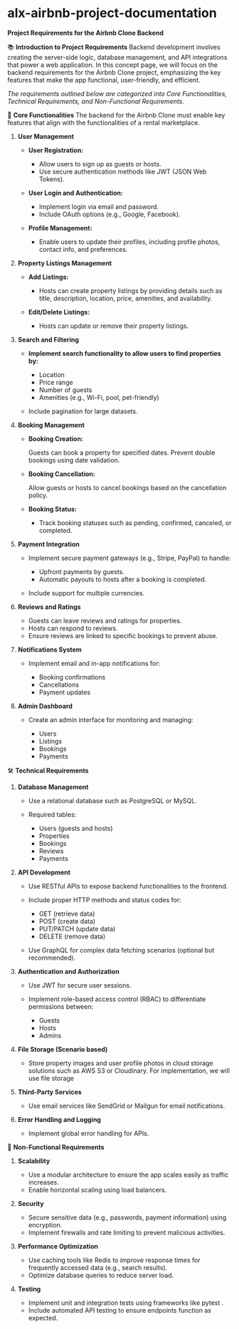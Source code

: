 # alx-airbnb-project-documentation

**Project Requirements for the Airbnb Clone Backend**

📚 **Introduction to Project Requirements**
Backend development involves creating the server-side logic, database management, and API integrations that power a web application. In this concept page, we will focus on the backend requirements for the Airbnb Clone project, emphasizing the key features that make the app functional, user-friendly, and efficient.

_The requirements outlined below are categorized into Core Functionalities, Technical Requirements, and Non-Functional Requirements._

🔑 **Core Functionalities**
The backend for the Airbnb Clone must enable key features that align with the functionalities of a rental marketplace.

1. **User Management**

   - **User Registration:**

     - Allow users to sign up as guests or hosts.
     - Use secure authentication methods like JWT (JSON Web Tokens).

   - **User Login and Authentication:**

     - Implement login via email and password.
     - Include OAuth options (e.g., Google, Facebook).

   - **Profile Management:**

     - Enable users to update their profiles, including profile photos, contact info, and preferences.

2. **Property Listings Management**

   - **Add Listings:**

     - Hosts can create property listings by providing details such as title, description, location, price, amenities, and availability.

   - **Edit/Delete Listings:**

     - Hosts can update or remove their property listings.

3. **Search and Filtering**

   - **Implement search functionality to allow users to find properties by:**

     - Location
     - Price range
     - Number of guests
     - Amenities (e.g., Wi-Fi, pool, pet-friendly)

   - Include pagination for large datasets.

4. **Booking Management**

   - **Booking Creation:**

     Guests can book a property for specified dates.
     Prevent double bookings using date validation.

   - **Booking Cancellation:**

     Allow guests or hosts to cancel bookings based on the cancellation policy.

   - **Booking Status:**

     - Track booking statuses such as pending, confirmed, canceled, or completed.

5. **Payment Integration**

   - Implement secure payment gateways (e.g., Stripe, PayPal) to handle:

     - Upfront payments by guests.
     - Automatic payouts to hosts after a booking is completed.

   - Include support for multiple currencies.

6. **Reviews and Ratings**

   - Guests can leave reviews and ratings for properties.
   - Hosts can respond to reviews.
   - Ensure reviews are linked to specific bookings to prevent abuse.

7. **Notifications System**

   - Implement email and in-app notifications for:

     - Booking confirmations
     - Cancellations
     - Payment updates

8. **Admin Dashboard**

   - Create an admin interface for monitoring and managing:

     - Users
     - Listings
     - Bookings
     - Payments

🛠️ **Technical Requirements**

1. **Database Management**

   - Use a relational database such as PostgreSQL or MySQL.
   - Required tables:

     - Users (guests and hosts)
     - Properties
     - Bookings
     - Reviews
     - Payments

2. **API Development**

   - Use RESTful APIs to expose backend functionalities to the frontend.
   - Include proper HTTP methods and status codes for:

     - GET (retrieve data)
     - POST (create data)
     - PUT/PATCH (update data)
     - DELETE (remove data)

   - Use GraphQL for complex data fetching scenarios (optional but recommended).

3. **Authentication and Authorization**

   - Use JWT for secure user sessions.
   - Implement role-based access control (RBAC) to differentiate permissions between:

     - Guests
     - Hosts
     - Admins

4. **File Storage (Scenario based)**

   - Store property images and user profile photos in cloud storage solutions such as AWS S3 or Cloudinary. For implementation, we will use file storage

5. **Third-Party Services**

   - Use email services like SendGrid or Mailgun for email notifications.

6. **Error Handling and Logging**

   - Implement global error handling for APIs.

🚀 **Non-Functional Requirements**

1. **Scalability**

   - Use a modular architecture to ensure the app scales easily as traffic increases.
   - Enable horizontal scaling using load balancers.

2. **Security**

   - Secure sensitive data (e.g., passwords, payment information) using encryption.
   - Implement firewalls and rate limiting to prevent malicious activities.

3. **Performance Optimization**

   - Use caching tools like Redis to improve response times for frequently accessed data (e.g., search results).
   - Optimize database queries to reduce server load.

4. **Testing**

   - Implement unit and integration tests using frameworks like pytest .
   - Include automated API testing to ensure endpoints function as expected.

